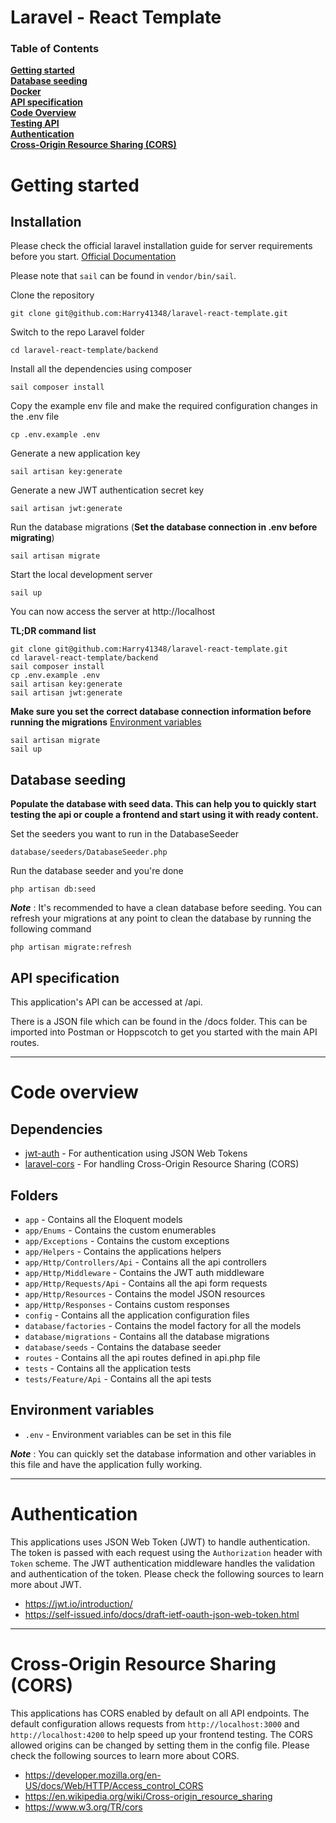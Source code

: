 # Laravel - React Template

### Table of Contents

**[Getting started](#getting-started)**<br>
**[Database seeding](#database-seeding)**<br>
**[Docker](#docker)**<br>
**[API specification](#api-specification)**<br>
**[Code Overview](#code-overview)**<br>
**[Testing API](#testing-api)**<br>
**[Authentication](#authentication)**<br>
**[Cross-Origin Resource Sharing (CORS)](#cross-origin-resource-sharing)**<br>

# Getting started

## Installation

Please check the official laravel installation guide for server requirements before you start. [Official Documentation](https://laravel.com/docs/5.4/installation#installation)

Please note that `sail` can be found in `vendor/bin/sail`.

Clone the repository

    git clone git@github.com:Harry41348/laravel-react-template.git

Switch to the repo Laravel folder

    cd laravel-react-template/backend

Install all the dependencies using composer

    sail composer install

Copy the example env file and make the required configuration changes in the .env file

    cp .env.example .env

Generate a new application key

    sail artisan key:generate

Generate a new JWT authentication secret key

    sail artisan jwt:generate

Run the database migrations (**Set the database connection in .env before migrating**)

    sail artisan migrate

Start the local development server

    sail up

You can now access the server at http://localhost

**TL;DR command list**

    git clone git@github.com:Harry41348/laravel-react-template.git
    cd laravel-react-template/backend
    sail composer install
    cp .env.example .env
    sail artisan key:generate
    sail artisan jwt:generate

**Make sure you set the correct database connection information before running the migrations** [Environment variables](#environment-variables)

    sail artisan migrate
    sail up

## Database seeding

**Populate the database with seed data. This can help you to quickly start testing the api or couple a frontend and start using it with ready content.**

Set the seeders you want to run in the DatabaseSeeder

    database/seeders/DatabaseSeeder.php

Run the database seeder and you're done

    php artisan db:seed

**_Note_** : It's recommended to have a clean database before seeding. You can refresh your migrations at any point to clean the database by running the following command

    php artisan migrate:refresh

## API specification

This application's API can be accessed at /api.

There is a JSON file which can be found in the /docs folder. This can be imported into Postman or Hoppscotch to get you started with the main API routes.

---

# Code overview

## Dependencies

-   [jwt-auth](https://github.com/tymondesigns/jwt-auth) - For authentication using JSON Web Tokens
-   [laravel-cors](https://github.com/barryvdh/laravel-cors) - For handling Cross-Origin Resource Sharing (CORS)

## Folders

-   `app` - Contains all the Eloquent models
-   `app/Enums` - Contains the custom enumerables
-   `app/Exceptions` - Contains the custom exceptions
-   `app/Helpers` - Contains the applications helpers
-   `app/Http/Controllers/Api` - Contains all the api controllers
-   `app/Http/Middleware` - Contains the JWT auth middleware
-   `app/Http/Requests/Api` - Contains all the api form requests
-   `app/Http/Resources` - Contains the model JSON resources
-   `app/Http/Responses` - Contains custom responses
-   `config` - Contains all the application configuration files
-   `database/factories` - Contains the model factory for all the models
-   `database/migrations` - Contains all the database migrations
-   `database/seeds` - Contains the database seeder
-   `routes` - Contains all the api routes defined in api.php file
-   `tests` - Contains all the application tests
-   `tests/Feature/Api` - Contains all the api tests

## Environment variables

-   `.env` - Environment variables can be set in this file

**_Note_** : You can quickly set the database information and other variables in this file and have the application fully working.

---

# Authentication

This applications uses JSON Web Token (JWT) to handle authentication. The token is passed with each request using the `Authorization` header with `Token` scheme. The JWT authentication middleware handles the validation and authentication of the token. Please check the following sources to learn more about JWT.

-   https://jwt.io/introduction/
-   https://self-issued.info/docs/draft-ietf-oauth-json-web-token.html

---

# Cross-Origin Resource Sharing (CORS)

This applications has CORS enabled by default on all API endpoints. The default configuration allows requests from `http://localhost:3000` and `http://localhost:4200` to help speed up your frontend testing. The CORS allowed origins can be changed by setting them in the config file. Please check the following sources to learn more about CORS.

-   https://developer.mozilla.org/en-US/docs/Web/HTTP/Access_control_CORS
-   https://en.wikipedia.org/wiki/Cross-origin_resource_sharing
-   https://www.w3.org/TR/cors
